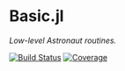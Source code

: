 # Basic.jl

*Low-level Astronaut routines.*

[![Build Status](https://github.com/ModernAstrodynamics/BaseMAT.jl/actions/workflows/CI.yml/badge.svg?branch=main)](https://github.com/ModernAstrodynamics/BaseMAT.jl/actions/workflows/CI.yml?query=branch%3Amain)
[![Coverage](https://codecov.io/gh/ModernAstrodynamics/BaseMAT.jl/branch/main/graph/badge.svg)](https://codecov.io/gh/ModernAstrodynamics/BaseMAT.jl)
